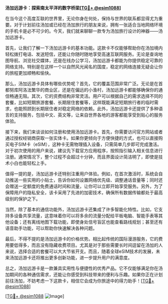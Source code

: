 **汤加远游卡：探索南太平洋的数字桥梁[[TG💪+ @esim1088](https://t.me/s/esim1088)]**

在当今这个高度互联的世界里，无论你身在何处，保持与世界的联系都显得尤为重要。对于计划前往汤加或已经在汤加旅行的朋友来说，拥有一张适合当地网络环境的手机卡是必不可少的。今天，我们就来聊聊一款专为汤加旅行设计的神器——汤加远游卡。

首先，让我们了解一下汤加远游卡的基本功能。这款卡不仅能够帮助你在汤加境内轻松拨打电话、发送短信，还能让你随时随地享受高速互联网服务。无论是查询地图导航、浏览社交媒体，还是在线办公学习，汤加远游卡都能为你提供稳定可靠的网络支持。特别是在这样一个以自然风光闻名的国度，稳定的网络连接无疑会让你的旅程更加顺畅和愉快。

那么，汤加远游卡具体有哪些优势呢？首先，它的覆盖范围非常广泛。无论是在首都努库阿洛法繁华的商业区，还是在偏远的小渔村，汤加远游卡都能够确保你的通信畅通无阻。其次，它的资费结构非常灵活。用户可以根据自己的需求选择不同的套餐，比如短期旅游套餐、长期居住套餐等，这样既能满足短期旅行者的临时需求，也能照顾到长期居住者对稳定网络的依赖。此外，汤加远游卡还提供了多种语言的支持服务，包括中文、英文等，让来自世界各地的游客都能享受到贴心的服务体验。

接下来，我们来谈谈如何注册和使用汤加远游卡。首先，你需要访问官方网站或者通过授权经销商获取一张实体卡。如果你更倾向于方便快捷的方式，也可以直接购买电子SIM卡（eSIM），这种卡无需物理插入设备，只需简单几步即可完成激活。对于初次使用的用户来说，建议先下载官方应用程序，按照指引输入相关信息进行注册。通常情况下，整个过程不会超过十分钟，而且界面设计简洁明了，即使是技术小白也能轻松上手。

值得一提的是，汤加远游卡还特别注重用户体验。例如，在首次激活时，系统会自动推送一些实用的小贴士，告诉你如何设置网络优先级、调整通话音量等；同时还会赠送一定额度的免费通话时间和流量，让你可以立即开始享受服务。另外，为了保障用户的隐私安全，该卡采用了先进的加密技术，确保所有数据传输都处于最高级别的保护之下。

当然，除了基本的通信功能外，汤加远游卡还集成了许多智能化特性。比如，它支持多设备共享流量，这意味着你可以将多余的流量分配给平板电脑、智能手表等其他设备；还有离线地图下载功能，即使身处信号盲区也能查看路线规划；甚至还有语音助手功能，可以帮助你快速解决各种问题。

最后，不得不提的是汤加远游卡的价格优势。相比起传统的国际漫游服务，它的费用要低得多，而且没有隐藏收费项目。尤其是对于那些需要长时间逗留在汤加的人来说，选择合适的套餐可以大大节省开支。而且，随着全球eSIM技术的发展，未来汤加远游卡还将推出更多创新功能，进一步提升用户的满意度。

总之，汤加远游卡是一款兼具实用性与便捷性的优秀产品。它不仅能够满足你在汤加期间的各种通信需求，还能让你感受到科技带来的便利与乐趣。如果你正在计划前往汤加，不妨考虑一下这款卡，相信它会成为你旅途中的得力助手！[[TG💪+ @esim1088](https://t.me/s/esim1088)]

[[TG💪+ @esim1088](https://t.me/s/esim1088) ![Image](https://i.postimg.cc/4NQfJmqS/Snipaste-2025-05-13-00-14-12.png)]